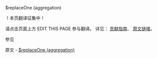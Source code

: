  $replaceOne (aggregation)

 ！本页翻译征集中！

请点击页面上方 EDIT THIS PAGE 参与翻译。
详见：
[贡献指南]( https://github.com/JinMuInfo/MongoDB-Manual-zh/blob/master/CONTRIBUTING.md )、
[原文链接](  https://docs.mongodb.com/manual/reference/operator/aggregation/replaceOne/  )。

 参见

原文 - [$replaceOne (aggregation)]( https://docs.mongodb.com/manual/reference/operator/aggregation/replaceOne/ )

